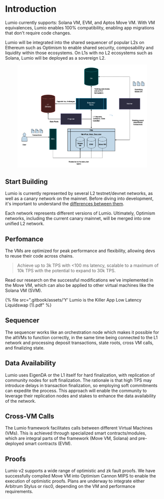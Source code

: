 # Introduction

Lumio currently supports: Solana VM, EVM, and Aptos Move VM. With VM equivalences, Lumio enables 100% compatibility, enabling app migrations that don't require code changes.

Lumio will be integrated into the shared sequencer of popular L2s on Ethereum such as Optimism to enable shared security, composability and liquidity within those ecosystems. On L1s with no L2 ecosystems such as Solana, Lumio will be deployed as a sovereign L2.

<figure><img src=".gitbook/assets/image.png" alt=""><figcaption></figcaption></figure>

## Start Building

Lumio is currently represented by several L2 testnet/devnet networks, as well as a canary network on the mainnet. Before diving into development, it's important to understand the [differences between them](./#start-building).

Each network represents different versions of Lumio. Ultimately, Optimism networks, including the current canary mainnet, will be merged into one unified L2 network.

## Perfomance

The VMs are optimized for peak performance and flexibility, allowing devs to reuse their code across chains.

> Achieve up to 3k TPS with <100 ms latency, scalable to a maximum of 10k TPS with the potential to expand to 30k TPS.

Read our research on the successful modifications we've implemented in the Move VM, which can also be applied to other virtual machines like the Solana VM (SVM).

{% file src=".gitbook/assets/‘Y’ Lumio is the Killer App Low Latency Liquidswap (1).pdf" %}

## Sequencer

The sequencer works like an orchestration node which makes it possible for the altVMs to function correctly, in the same time being connected to the L1 network and processing deposit transactions, state roots, cross VM calls, and finalizing state.

## Data Availability

Lumio uses EigenDA or the L1 itself for hard finalization, with replication of community nodes for soft finalization. The rationale is that high TPS may introduce delays in transaction finalization, so employing soft commitments can expedite the process. This approach will enable the community to leverage their replication nodes and stakes to enhance the data availability of the network.

## Cross-VM Calls

The Lumio framework facilitates calls between different Virtual Machines (VMs). This is achieved through specialized smart contracts/modules, which are integral parts of the framework (Move VM, Solana) and pre-deployed smart contracts (EVM).

## Proofs

Lumio v2 supports a wide range of optimistic and zk fault proofs. We have successfully compiled Move VM into Optimism Cannon MIPS to enable the execution of optimistic proofs. Plans are underway to integrate either Arbitrum Stylus or risc0, depending on the VM and performance requirements.
